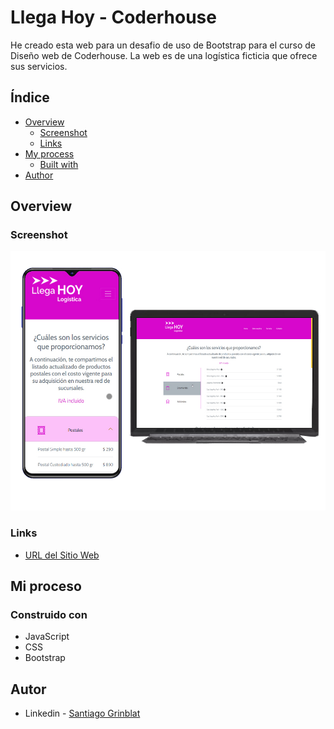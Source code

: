 # Llega Hoy - Coderhouse
He creado esta web para un desafio de uso de Bootstrap para el curso de Diseño web de Coderhouse. La web es de una logística ficticia que ofrece sus servicios.

## Índice

- [Overview](#overview)
  - [Screenshot](#screenshot)
  - [Links](#links)
- [My process](#my-process)
  - [Built with](#built-with)
- [Author](#author)

## Overview

### Screenshot

![](./img/previewLlegahoy.jpg)

### Links

- [URL del Sitio Web](https://sgrinblat.github.io/llega-hoy/)

## Mi proceso

### Construido con

- JavaScript
- CSS
- Bootstrap

## Autor

- Linkedin - [Santiago Grinblat](https://www.linkedin.com/in/santiago-grinblat/)

 
